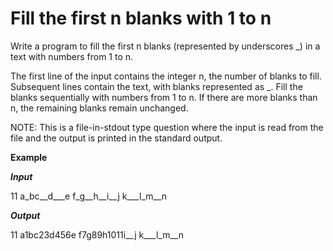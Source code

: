 # Fill the first n blanks with 1 to n
Write a program to fill the first n blanks (represented by underscores _) in a text with numbers from 1 to n.

The first line of the input contains the integer n, the number of blanks to fill.
Subsequent lines contain the text, with blanks represented as _.
Fill the blanks sequentially with numbers from 1 to n.
If there are more blanks than n, the remaining blanks remain unchanged.

NOTE: This is a file-in-stdout type question where the input is read from the file and the output is printed in the standard output.

**Example**

***Input***

11
a_bc__d___e
f_g__h__i__j
k___l_m__n

***Output***

11
a1bc23d456e
f7g89h1011i__j
k___l_m__n